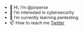 - 👋 Hi, I’m @jorperse
- 👀 I’m interested in cybersecurity
- 🌱 I’m currently learning pentesting
- 📫 How to reach me [Twitter](https://twitter.com/jorperse)

<!---
jorperse/jorperse is a ✨ special ✨ repository because its `README.md` (this file) appears on your GitHub profile.
You can click the Preview link to take a look at your changes.
--->
